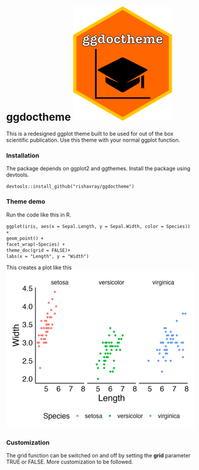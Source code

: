 # ggdoctheme ![plot](./figures/icon.png)
This is a redesigned ggplot theme built to be used for out of the box scientific publication.
Use this theme with your normal ggplot function.

### Installation
The package depends on ggplot2 and ggthemes. Install the package using devtools.

```
devtools::install_github("rishavray/ggdoctheme")
```
### Theme demo
Run the code like this in R. 
```
ggplot(iris, aes(x = Sepal.Length, y = Sepal.Width, color = Species)) +
geom_point() +
facet_wrap(~Species) +
theme_doc(grid = FALSE)+
labs(x = "Length", y = "Width")
```
This creates a plot like this
![plot](./figures/plot.png)

### Customization
The grid function can be switched on and off by setting the **grid** parameter TRUE or FALSE.
More customization to be followed.